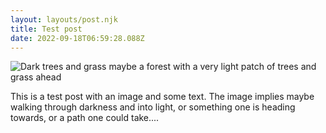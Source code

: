```yaml
---
layout: layouts/post.njk
title: Test post
date: 2022-09-18T06:59:28.088Z
---
```


![Dark trees and grass maybe a forest with a very light patch of trees and grass ahead](/images/iva-rajovic-C1Sr11Fs5Zc-unsplash.jpg)

This is a test post with an image and some text. The image implies maybe walking through darkness and into light, or something one is heading towards, or a path one could take....

